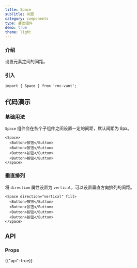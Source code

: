 ```yaml
---
title: Space
subTitle: 间距
category: components
type: 基础组件
demo: true
theme: light
---
```


### 介绍

设置元素之间的间距。

### 引入

```tsx
import { Space } from 'rmc-vant';
```

## 代码演示

### 基础用法

`Space` 组件会在各个子组件之间设置一定的间距，默认间距为 8px。

```tsx
<Space>
  <Button>按钮</Button>
  <Button>按钮</Button>
  <Button>按钮</Button>
  <Button>按钮</Button>
</Space>
```

### 垂直排列

将 `direction` 属性设置为 `vertical`，可以设置垂直方向排列的间距。

```tsx
<Space direction="vertical" fill>
  <Button>按钮</Button>
  <Button>按钮</Button>
  <Button>按钮</Button>
  <Button>按钮</Button>
</Space>
```

## API

### Props

{{"api": true}}
